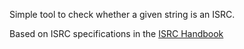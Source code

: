 Simple tool to check whether a given string is an ISRC.

Based on ISRC specifications in the [ISRC Handbook](http://www.ifpi.org/content/library/isrc_handbook.pdf)